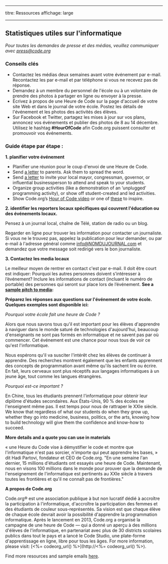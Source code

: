 * * *

titre: Ressources affichage: large

* * *

## Statistiques utiles sur l'informatique

*Pour toutes les demandes de presse et des médias, veuillez communiquer avec <press@code.org>*

### Conseils clés

  * Contactez les médias deux semaines avant votre événement par e-mail. Recontactez les par e-mail et par téléphone si vous ne recevez pas de réponse.
  * Demandez à un membre du personnel de l'école ou à un volontaire de prendre des photos à partager en ligne ou envoyer à la presse.
  * Écrivez à propos de une Heure de Code sur la page d'accueil de votre site Web et dans le journal de votre école. Postez les détails de l'événement et les photos des activités des élèves.
  * Sur Facebook et Twitter, partagez les mises à jour sur vos plans, annoncez vos événements et publier des photos de 8 au 14 décembre. Utilisez le hashtag **#HourOfCode** afin Code.org puissent consulter et promouvoir vos événements.

### Guide étape par étape :

**1. planifier votre événement**

  * Planifier une réunion pour le coup d'envoi de une Heure de Code.
  * Send [a letter](<%= hoc_uri('/resources/#sample-emails') %>) to parents. Ask them to spread the word.
  * Send [a letter](<%= hoc_uri('/resources/#sample-emails') %>) to invite your local mayor, congressman, governor, or influential businessperson to attend and speak to your students.
  * Organize group activities (like a demonstration of an ‘unplugged’ programming activity), or show off student-created and led activities.
  * Show Code.org’s [Hour of Code video](<%= hoc_uri('/') %>) or one of [these](<%= hoc_uri('/resources#videos') %>) to inspire.

**2. identifier les reporters locaux spécifiques qui couvrent l'éducation ou des événements locaux.**

Pensez à un journal local, chaîne de Télé, station de radio ou un blog.

Regarder en ligne pour trouver les information pour contacter un journaliste. Si vous ne le trouvez pas, appelez la publication pour leur demander, ou par e-mail à l'adresse général comme info@NOMDUJOURNAL.com et demandez que votre message soit redirigé vers le bon journaliste.

**3. Contactez les media locaux**

Le meilleur moyen de rentrer en contact c'est par e-mail. Il doit être court est indiquer: Pourquoi les autres personnes doivent s’intéresser à l’événement? Inclure les informations de contact (incluant le numéro de portable) des personnes qui seront sur place lors de l’événement. **See a [sample pitch to media](<%= hoc_uri('/resources#sample-emails') %>):**

**Préparez les réponses aux questions sur l'événement de votre école. Quelques exemples sont disponible ici:**

*Pourquoi votre école fait une heure de Code ?*

Alors que nous savons tous qu'il est important pour les élèves d'apprendre à naviguer dans le monde saturé de technologies d'aujourd'hui, beaucoup d'enseignants ne sont pas formés en informatique et ne savent pas par où commencer. Cet événement est une chance pour nous tous de voir ce qu'est l'informatique.

Nous espérons qu'il va susciter l'intérêt chez les élèves de continuer à apprendre. Des recherches montrent également que les enfants apprennent des concepts de programmation avant même qu'ils sachent lire ou écrire. En fait, leurs cerveaux sont plus réceptifs aux langages informatiques à un jeune âge, tout comme les langues étrangères.

*Pourquoi est-ce important ?*

En Chine, tous les étudiants prennent l'informatique pour obtenir leur diplôme d'études secondaires. Aux États-Unis, 90 % des écoles ne l'enseignent même pas. Il est temps pour nous de rattraper le XXIe siècle. We know that regardless of what our students do when they grow up, whether they go into medicine, business, politics, or the arts, knowing how to build technology will give them the confidence and know-how to succeed.

**More details and a quote you can use in materials**

« une Heure du Code vise à démystifier le code et montre que l'informatique n'est pas sorcier, n'importe qui peut apprendre les bases, » dit Hadi Partovi, fondateur et CEO de Code.org. "En une semaine l'an dernier, 15 millions d'étudiants ont essayés une heure de Code. Maintenant, nous en visons 100 millions dans le monde pour prouver que la demande de l'enseignement de l'informatique est pertinents au XXIe siècle à travers toutes les frontières et qu'il ne connaît pas de frontières."

**A propos de Code.org**

Code.org® est une association publique à but non lucratif dédié à accroître la participation à l'informatique, d'accroître la participation des femmes et des étudiants de couleur sous-représentés. Sa vision est que chaque élève de chaque école devrait avoir la possibilité d'apprendre la programmation informatique. Après le lancement en 2013, Code.org a organisé la campagne de une heure de Code — qui a donné un aperçu à des millions d'élèves de l'informatique, en partenariat avec plus de 30 districts scolaires publics dans tout le pays et a lancé le Code Studio, une plate-forme d'apprentissage en ligne, libre pour tous les âges. For more information, please visit: [<%= codeorg_url() %>](http://<%= codeorg_url() %>).

  
Find more resources and sample emails [here](<%= hoc_uri('/resources') %>).